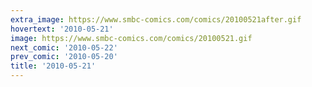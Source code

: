 ```yaml
---
extra_image: https://www.smbc-comics.com/comics/20100521after.gif
hovertext: '2010-05-21'
image: https://www.smbc-comics.com/comics/20100521.gif
next_comic: '2010-05-22'
prev_comic: '2010-05-20'
title: '2010-05-21'
---
```


